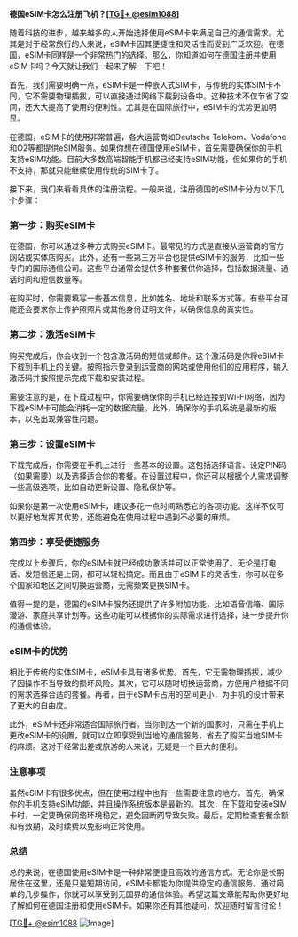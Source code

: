 **德国eSIM卡怎么注册飞机？[[TG💪+ @esim1088](https://t.me/s/esim1088)]**

随着科技的进步，越来越多的人开始选择使用eSIM卡来满足自己的通信需求。尤其是对于经常旅行的人来说，eSIM卡因其便捷性和灵活性而受到广泛欢迎。在德国，eSIM卡同样是一个非常热门的选择。那么，你知道如何在德国注册并使用eSIM卡吗？今天就让我们一起来了解一下吧！

首先，我们需要明确一点，eSIM卡是一种嵌入式SIM卡，与传统的实体SIM卡不同，它不需要物理插拔，可以直接通过网络下载到设备中。这种技术不仅节省了空间，还大大提高了使用的便利性。尤其是在国际旅行中，eSIM卡的优势更加明显。

在德国，eSIM卡的使用非常普遍，各大运营商如Deutsche Telekom、Vodafone和O2等都提供eSIM服务。如果你想在德国使用eSIM卡，首先需要确保你的手机支持eSIM功能。目前大多数高端智能手机都已经支持eSIM功能，但如果你的手机不支持，那就只能继续使用传统的SIM卡了。

接下来，我们来看看具体的注册流程。一般来说，注册德国的eSIM卡分为以下几个步骤：

### 第一步：购买eSIM卡

在德国，你可以通过多种方式购买eSIM卡。最常见的方式是直接从运营商的官方网站或实体店购买。此外，还有一些第三方平台也提供eSIM卡的服务，比如一些专门的国际通信公司。这些平台通常会提供多种套餐供你选择，包括数据流量、通话时间和短信数量等。

在购买时，你需要填写一些基本信息，比如姓名、地址和联系方式等。有些平台可能还会要求你上传护照照片或其他身份证明文件，以确保信息的真实性。

### 第二步：激活eSIM卡

购买完成后，你会收到一个包含激活码的短信或邮件。这个激活码是你将eSIM卡下载到手机上的关键。按照指示登录到运营商的网站或使用他们的应用程序，输入激活码并按照提示完成下载和安装过程。

需要注意的是，在下载过程中，你需要确保你的手机已经连接到Wi-Fi网络，因为下载eSIM卡可能会消耗一定的数据流量。此外，确保你的手机系统是最新的版本，以免出现兼容性问题。

### 第三步：设置eSIM卡

下载完成后，你需要在手机上进行一些基本的设置。这包括选择语言、设定PIN码（如果需要）以及选择适合你的套餐。在设置过程中，你还可以根据个人需求调整一些高级选项，比如自动更新设置、隐私保护等。

如果你是第一次使用eSIM卡，建议多花一点时间熟悉它的各项功能。这样不仅可以更好地发挥其优势，还能避免在使用过程中遇到不必要的麻烦。

### 第四步：享受便捷服务

完成以上步骤后，你的eSIM卡就已经成功激活并可以正常使用了。无论是打电话、发短信还是上网，都可以轻松搞定。而且由于eSIM卡的灵活性，你可以在多个国家和地区之间切换运营商，无需频繁更换SIM卡。

值得一提的是，德国的eSIM卡服务还提供了许多附加功能，比如语音信箱、国际漫游、家庭共享计划等。这些功能可以根据你的实际需求进行选择，进一步提升你的通信体验。

### eSIM卡的优势

相比于传统的实体SIM卡，eSIM卡具有诸多优势。首先，它无需物理插拔，减少了因操作不当导致的损坏风险。其次，它可以随时切换运营商，方便用户根据不同的需求选择合适的套餐。再者，由于eSIM卡占用的空间更小，为手机的设计带来了更大的自由度。

此外，eSIM卡还非常适合国际旅行者。当你到达一个新的国家时，只需在手机上更改eSIM卡的设置，就可以立即享受到当地的通信服务，省去了购买当地SIM卡的麻烦。这对于经常出差或旅游的人来说，无疑是一个巨大的便利。

### 注意事项

虽然eSIM卡有很多优点，但在使用过程中也有一些需要注意的地方。首先，确保你的手机支持eSIM功能，并且操作系统版本是最新的。其次，在下载和安装eSIM卡时，一定要确保网络环境稳定，避免因断网导致失败。最后，定期检查套餐余额和有效期，及时续费以免影响正常使用。

### 总结

总的来说，在德国使用eSIM卡是一种非常便捷且高效的通信方式。无论你是长期居住在这里，还是只是短期访问，eSIM卡都能为你提供稳定的通信服务。通过简单的几步操作，你就可以享受到无国界的通信体验。希望这篇文章能帮助你更好地了解如何在德国注册和使用eSIM卡。如果你还有其他疑问，欢迎随时留言讨论！

[[TG💪+ @esim1088](https://t.me/s/esim1088) ![Image](https://i.postimg.cc/4NQfJmqS/Snipaste-2025-05-13-00-14-12.png)]
